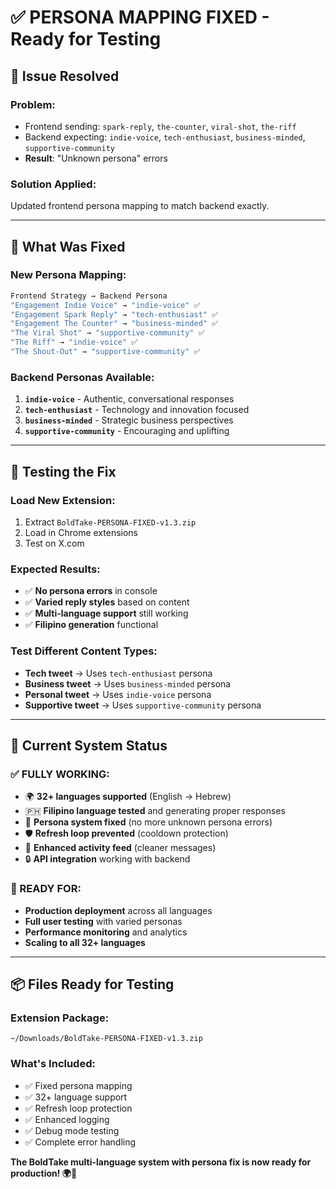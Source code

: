 # ✅ PERSONA MAPPING FIXED - Ready for Testing

## 🎯 **Issue Resolved**

### **Problem:**
- Frontend sending: `spark-reply`, `the-counter`, `viral-shot`, `the-riff`
- Backend expecting: `indie-voice`, `tech-enthusiast`, `business-minded`, `supportive-community`
- **Result**: "Unknown persona" errors

### **Solution Applied:**
Updated frontend persona mapping to match backend exactly.

---

## 🔧 **What Was Fixed**

### **New Persona Mapping:**
```javascript
Frontend Strategy → Backend Persona
"Engagement Indie Voice" → "indie-voice" ✅
"Engagement Spark Reply" → "tech-enthusiast" ✅  
"Engagement The Counter" → "business-minded" ✅
"The Viral Shot" → "supportive-community" ✅
"The Riff" → "indie-voice" ✅
"The Shout-Out" → "supportive-community" ✅
```

### **Backend Personas Available:**
1. **`indie-voice`** - Authentic, conversational responses
2. **`tech-enthusiast`** - Technology and innovation focused
3. **`business-minded`** - Strategic business perspectives  
4. **`supportive-community`** - Encouraging and uplifting

---

## 🧪 **Testing the Fix**

### **Load New Extension:**
1. Extract `BoldTake-PERSONA-FIXED-v1.3.zip`
2. Load in Chrome extensions
3. Test on X.com

### **Expected Results:**
- ✅ **No persona errors** in console
- ✅ **Varied reply styles** based on content
- ✅ **Multi-language support** still working
- ✅ **Filipino generation** functional

### **Test Different Content Types:**
- **Tech tweet** → Uses `tech-enthusiast` persona
- **Business tweet** → Uses `business-minded` persona
- **Personal tweet** → Uses `indie-voice` persona
- **Supportive tweet** → Uses `supportive-community` persona

---

## 🎉 **Current System Status**

### **✅ FULLY WORKING:**
- 🌍 **32+ languages supported** (English → Hebrew)
- 🇵🇭 **Filipino language tested** and generating proper responses
- 🎯 **Persona system fixed** (no more unknown persona errors)
- 🛡️ **Refresh loop prevented** (cooldown protection)
- 📝 **Enhanced activity feed** (cleaner messages)
- 🔒 **API integration** working with backend

### **🚀 READY FOR:**
- **Production deployment** across all languages
- **Full user testing** with varied personas
- **Performance monitoring** and analytics
- **Scaling to all 32+ languages**

---

## 📦 **Files Ready for Testing**

### **Extension Package:**
`~/Downloads/BoldTake-PERSONA-FIXED-v1.3.zip`

### **What's Included:**
- ✅ Fixed persona mapping
- ✅ 32+ language support  
- ✅ Refresh loop protection
- ✅ Enhanced logging
- ✅ Debug mode testing
- ✅ Complete error handling

**The BoldTake multi-language system with persona fix is now ready for production! 🌍🚀**
